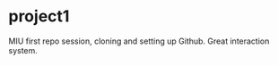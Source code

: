 project1
========

MIU first repo session, cloning and setting up Github. Great interaction system.
